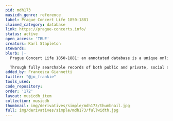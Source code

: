 ```yaml
---
pid: mdh173
musicdh_genre: reference
label: Prague Concert Life 1850-1881
claimed_category: database
link: https://prague-concerts.info/
status: active
open_access: 'TRUE'
creators: Karl Stapleton
stewards: 
blurb: |-
  Prague Concert Life 1850-1881: an annotated database is a unique online research resource channeling first-hand accounts of Prague music and culture over the years 1850-1881 into a remarkably wide-ranging and comprehensive scholarly survey.

  Through fully searchable records of both public and private, social and cultural events involving music performance – from inns and cafés to concert halls, salons, theatres and pleasure gardens – excepting only productions of opera, the resource explores the city’s entire musical landscape.
added_by: Francesca Giannetti
twitter: "@jo_frankie"
tools_used: 
code_repository: 
order: '172'
layout: musicdh_item
collection: musicdh
thumbnail: img/derivatives/simple/mdh173/thumbnail.jpg
full: img/derivatives/simple/mdh173/fullwidth.jpg
---
```

